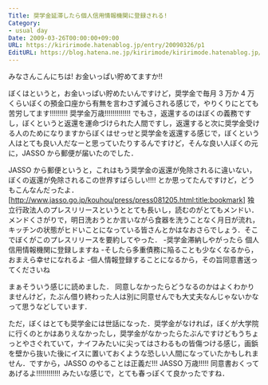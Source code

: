 ```yaml
---
Title: 奨学金延滞したら個人信用情報機関に登録される!
Category:
- usual day
Date: 2009-03-26T00:00:00+09:00
URL: https://kiririmode.hatenablog.jp/entry/20090326/p1
EditURL: https://blog.hatena.ne.jp/kiririmode/kiririmode.hatenablog.jp/atom/entry/8454420450078213310
---
```



みなさんこんにちは! お金いっぱい貯めてますか!!

ぼくはというと，お金いっぱい貯めたいんですけど，奨学金で毎月 3 万か 4 万くらいぼくの預金口座から有無を言わさず減らされる感じで，やりくりにとても苦労してます!!!!!!!!! 奨学金万歳!!!!!!!!!!!!!
でもさ，返還するのはぼくの義務ですし，ぼくというと返還を運命づけられた人間ですし，返還すると次に奨学金受ける人のためになりますからぼくはせっせと奨学金を返還する感じで，ぼくという人はとても良い人だなーと思っていたりするんですけど，そんな良い人ぼくの元に，JASSO から郵便が届いたのでした．

JASSO から郵便というと，これはもう奨学金の返還が免除されるに違いない，ぼくの返還が免除されるこの世界すばらしい!!!! とか思ってたんですけど，どうもこんなんだったよ．
[http://www.jasso.go.jp/kouhou/press/press081205.html:title:bookmark]
独立行政法人のプレスリリースというととても長いし，読むのがとてもメンドい．メンドくさがりで，明日洗おうとか言いながら食器を洗うことなく月日が流れ，キッチンの状態がヒドいことになっている皆さんとかはなおさらでしょう．そこでぼくがこのプレスリリースを要約してやった．
-奨学金滞納しやがったら 個人信用情報機関に登録しますね
-そしたら多重債務に陥ることも少なくなるから，おまえら幸せになれるよ
-個人情報登録することになるから，その旨同意書送ってくださいね

まぁそういう感じに読めました．
同意しなかったらどうなるのかはよくわかりませんけど，たぶん借り終わった人は別に同意せんでも大丈夫なんじゃないかなって思うなどしています．

ただ，ぼくはとても奨学金には世話になった．奨学金がなければ，ぼくが大学院に行くのとかはありえなかったし，奨学金がなかったらたぶんですけどもうちょっとやさぐれていて，ナイフみたいに尖ってはさわるもの皆傷つける感じ，画鋲を壁から抜いた後にイスに置いておくような恐しい人間になっていたかもしれません．ですから，JASSO のやることは正義だ!!! JASSO 万歳!!!!! 同意書おくってあげるよ!!!!!!!!!!!! みたいな感じで，とても春っぽくて良かったですね．
